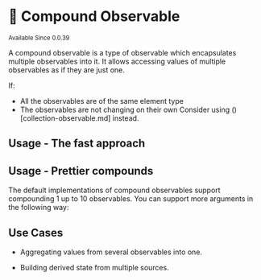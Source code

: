 # 🔬 Compound Observable

<sup>
Available Since 0.0.39
</sup>

A compound observable is a type of observable which encapsulates multiple observables into it. 
It allows accessing values of multiple observables as if they are just one. 

If:
- All the observables are of the same element type
- The observables are not changing on their own
Consider using ()[collection-observable.md] instead.

## Usage - The fast approach

<code-block lang="java" src="state/CodeSnippets.java" include-symbol="compound"/>

## Usage - Prettier compounds

The default implementations of compound observables support compounding 1 up to 10 observables.
You can support more arguments in the following way:

<code-block lang="java" src="state/CodeSnippets.java" include-symbol="customCompound"/>

## Use Cases
- Aggregating values from several observables into one.

- Building derived state from multiple sources.